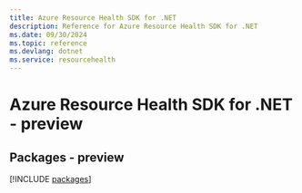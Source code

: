 ```yaml
---
title: Azure Resource Health SDK for .NET
description: Reference for Azure Resource Health SDK for .NET
ms.date: 09/30/2024
ms.topic: reference
ms.devlang: dotnet
ms.service: resourcehealth
---
```

# Azure Resource Health SDK for .NET - preview
## Packages - preview
[!INCLUDE [packages](resource-health-index.md)]